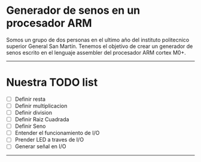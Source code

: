 # Generador de senos en un procesador ARM

Somos un grupo de dos personas en el ultimo año del instituto politecnico superior General San Martín.	Tenemos el objetivo de crear un generador de senos escrito en el lenguaje assembler del procesador ARM cortex M0+.

----------------------------------------------------------
# Nuestra TODO list
 - [ ]  Definir resta 
 - [ ] Definir multiplicacion
 - [ ] Definir division
 - [ ] Definir Raiz Cuadrada
 - [ ] Definir Seno
 - [ ] Entender el funcionamiento de I/O
 - [ ] Prender LED a  traves de I/O
 - [ ] Generar señal en I/O 

--------------
